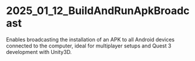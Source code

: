 # 2025_01_12_BuildAndRunApkBroadcast
Enables broadcasting the installation of an APK to all Android devices connected to the computer, ideal for multiplayer setups and Quest 3 development with Unity3D.
